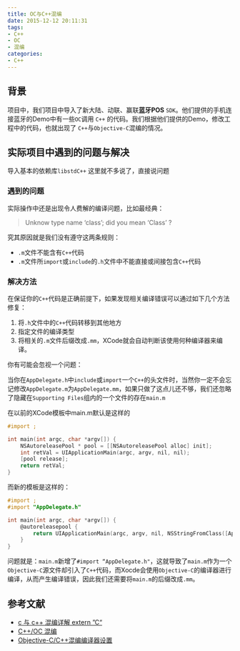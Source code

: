 ```yaml
---
title: OC与C++混编
date: 2015-12-12 20:11:31
tags:
- C++
- OC
- 混编
categories:
- C++
---
```


## 背景

项目中，我们项目中导入了新大陆、动联、赢联**蓝牙POS** `SDK`。他们提供的手机连接蓝牙的Demo中有一些`OC`调用 `C++` 的代码。我们根据他们提供的Demo，修改工程中的代码，也就出现了 `C++`与`Objective-C`混编的情况。

<!--more-->

## 实际项目中遇到的问题与解决

导入基本的依赖库`libstdC++` 这里就不多说了，直接说问题

### 遇到的问题

实际操作中还是出现令人费解的编译问题，比如最经典：

> Unknow type name ‘class’; did you mean ‘Class’ ?

究其原因就是我们没有遵守这两条规则：

- `.m`文件不能含有`C++`代码
- `.m`文件所`import`或`include`的`.h`文件中不能直接或间接包含`C++`代码

### 解决方法

在保证你的`C++`代码是正确前提下，如果发现相关编译错误可以通过如下几个方法修复：

1. 将`.h`文件中的`C++`代码转移到其他地方
2. 指定文件的编译类型
3. 将相关的`.m`文件后缀改成`.mm`，XCode就会自动判断该使用何种编译器来编译。

你有可能会忽视一个问题：

当你在`AppDelegate.h`中`include`或`import`一个`C++`的头文件时，当然你一定不会忘记修改`AppDelegate.m`为`AppDelegate.mm`，如果只做了这点儿还不够，我们还忽略了隐藏在`Supporting Files`组内的一个文件的存在`main.m`

在以前的XCode模板中main.m默认是这样的

```objective-c
#import ;

int main(int argc, char *argv[]) {
    NSAutoreleasePool * pool = [[NSAutoreleasePool alloc] init];
    int retVal = UIApplicationMain(argc, argv, nil, nil);
    [pool release];
    return retVal;
}
```

而新的模板是这样的：

```objective-c
#import ;
#import "AppDelegate.h"

int main(int argc, char *argv[]) {
    @autoreleasepool {
        return UIApplicationMain(argc, argv, nil, NSStringFromClass([AppDelegate class]));
    }
}
```

问题就是：`main.m`新增了`#import “AppDelegate.h"`，这就导致了`main.m`作为一个`Objective-C`源文件却引入了`C++`代码，而Xocde会使用`Objective-C`的编译器进行编译，从而产生编译错误，因此我们还需要将`main.m`的后缀改成`.mm`。



## 参考文献

- [c 与 c++ 混编详解 extern ”C“](https://blog.csdn.net/wushao126/article/details/40379907)
- [C++/OC 混编](https://blog.csdn.net/fengsh998/article/details/8010696)
- [Objective-C/C++混编编译器设置](https://blog.csdn.net/wangyuchun_799/article/details/7729222)